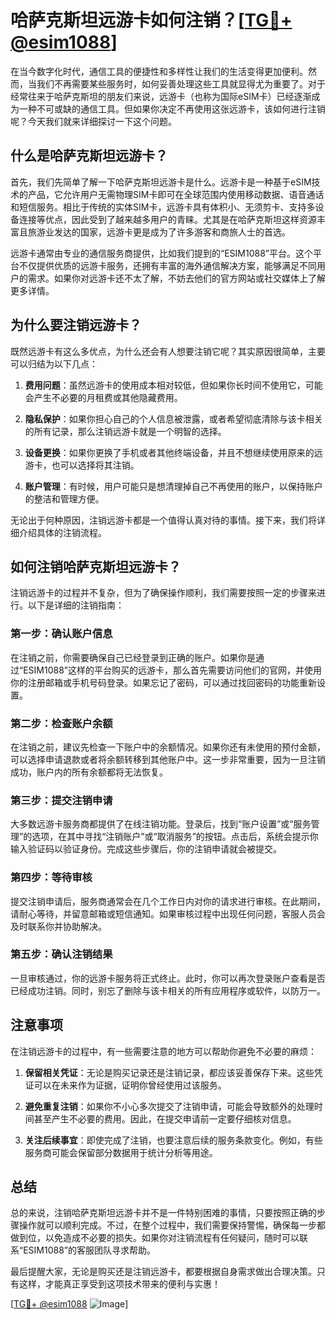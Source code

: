 # 哈萨克斯坦远游卡如何注销？[[TG💪+ @esim1088](https://t.me/s/esim1088)]

在当今数字化时代，通信工具的便捷性和多样性让我们的生活变得更加便利。然而，当我们不再需要某些服务时，如何妥善处理这些工具就显得尤为重要了。对于经常往来于哈萨克斯坦的朋友们来说，远游卡（也称为国际eSIM卡）已经逐渐成为一种不可或缺的通信工具。但如果你决定不再使用这张远游卡，该如何进行注销呢？今天我们就来详细探讨一下这个问题。

## 什么是哈萨克斯坦远游卡？

首先，我们先简单了解一下哈萨克斯坦远游卡是什么。远游卡是一种基于eSIM技术的产品，它允许用户无需物理SIM卡即可在全球范围内使用移动数据、语音通话和短信服务。相比于传统的实体SIM卡，远游卡具有体积小、无须剪卡、支持多设备连接等优点，因此受到了越来越多用户的青睐。尤其是在哈萨克斯坦这样资源丰富且旅游业发达的国家，远游卡更是成为了许多游客和商旅人士的首选。

远游卡通常由专业的通信服务商提供，比如我们提到的“ESIM1088”平台。这个平台不仅提供优质的远游卡服务，还拥有丰富的海外通信解决方案，能够满足不同用户的需求。如果你对远游卡还不太了解，不妨去他们的官方网站或社交媒体上了解更多详情。

## 为什么要注销远游卡？

既然远游卡有这么多优点，为什么还会有人想要注销它呢？其实原因很简单，主要可以归结为以下几点：

1. **费用问题**：虽然远游卡的使用成本相对较低，但如果你长时间不使用它，可能会产生不必要的月租费或其他隐藏费用。
   
2. **隐私保护**：如果你担心自己的个人信息被泄露，或者希望彻底清除与该卡相关的所有记录，那么注销远游卡就是一个明智的选择。

3. **设备更换**：如果你更换了手机或者其他终端设备，并且不想继续使用原来的远游卡，也可以选择将其注销。

4. **账户管理**：有时候，用户可能只是想清理掉自己不再使用的账户，以保持账户的整洁和管理方便。

无论出于何种原因，注销远游卡都是一个值得认真对待的事情。接下来，我们将详细介绍具体的注销流程。

## 如何注销哈萨克斯坦远游卡？

注销远游卡的过程并不复杂，但为了确保操作顺利，我们需要按照一定的步骤来进行。以下是详细的注销指南：

### 第一步：确认账户信息

在注销之前，你需要确保自己已经登录到正确的账户。如果你是通过“ESIM1088”这样的平台购买的远游卡，那么首先需要访问他们的官网，并使用你的注册邮箱或手机号码登录。如果忘记了密码，可以通过找回密码的功能重新设置。

### 第二步：检查账户余额

在注销之前，建议先检查一下账户中的余额情况。如果你还有未使用的预付金额，可以选择申请退款或者将余额转移到其他账户中。这一步非常重要，因为一旦注销成功，账户内的所有余额都将无法恢复。

### 第三步：提交注销申请

大多数远游卡服务商都提供了在线注销功能。登录后，找到“账户设置”或“服务管理”的选项，在其中寻找“注销账户”或“取消服务”的按钮。点击后，系统会提示你输入验证码以验证身份。完成这些步骤后，你的注销申请就会被提交。

### 第四步：等待审核

提交注销申请后，服务商通常会在几个工作日内对你的请求进行审核。在此期间，请耐心等待，并留意邮箱或短信通知。如果审核过程中出现任何问题，客服人员会及时联系你并协助解决。

### 第五步：确认注销结果

一旦审核通过，你的远游卡服务将正式终止。此时，你可以再次登录账户查看是否已经成功注销。同时，别忘了删除与该卡相关的所有应用程序或软件，以防万一。

## 注意事项

在注销远游卡的过程中，有一些需要注意的地方可以帮助你避免不必要的麻烦：

1. **保留相关凭证**：无论是购买记录还是注销记录，都应该妥善保存下来。这些凭证可以在未来作为证据，证明你曾经使用过该服务。

2. **避免重复注销**：如果你不小心多次提交了注销申请，可能会导致额外的处理时间甚至产生不必要的费用。因此，在提交申请前一定要仔细核对信息。

3. **关注后续事宜**：即使完成了注销，也要注意后续的服务条款变化。例如，有些服务商可能会保留部分数据用于统计分析等用途。

## 总结

总的来说，注销哈萨克斯坦远游卡并不是一件特别困难的事情，只要按照正确的步骤操作就可以顺利完成。不过，在整个过程中，我们需要保持警惕，确保每一步都做到位，以免造成不必要的损失。如果你对注销流程有任何疑问，随时可以联系“ESIM1088”的客服团队寻求帮助。

最后提醒大家，无论是购买还是注销远游卡，都要根据自身需求做出合理决策。只有这样，才能真正享受到这项技术带来的便利与实惠！

[[TG💪+ @esim1088](https://t.me/s/esim1088) ![Image](https://i.postimg.cc/4NQfJmqS/Snipaste-2025-05-13-00-14-12.png)]